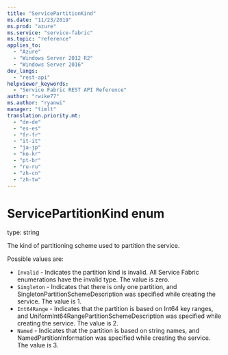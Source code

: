 ```yaml
---
title: "ServicePartitionKind"
ms.date: "11/23/2019"
ms.prod: "azure"
ms.service: "service-fabric"
ms.topic: "reference"
applies_to: 
  - "Azure"
  - "Windows Server 2012 R2"
  - "Windows Server 2016"
dev_langs: 
  - "rest-api"
helpviewer_keywords: 
  - "Service Fabric REST API Reference"
author: "rwike77"
ms.author: "ryanwi"
manager: "timlt"
translation.priority.mt: 
  - "de-de"
  - "es-es"
  - "fr-fr"
  - "it-it"
  - "ja-jp"
  - "ko-kr"
  - "pt-br"
  - "ru-ru"
  - "zh-cn"
  - "zh-tw"
---
```

# ServicePartitionKind enum

type: string

The kind of partitioning scheme used to partition the service.

Possible values are: 

  - `Invalid` - Indicates the partition kind is invalid. All Service Fabric enumerations have the invalid type. The value is zero.
  - `Singleton` - Indicates that there is only one partition, and SingletonPartitionSchemeDescription was specified while creating the service. The value is 1.
  - `Int64Range` - Indicates that the partition is based on Int64 key ranges, and UniformInt64RangePartitionSchemeDescription was specified while creating the service. The value is 2.
  - `Named` - Indicates that the partition is based on string names, and NamedPartitionInformation  was specified while creating the service. The value is 3.


